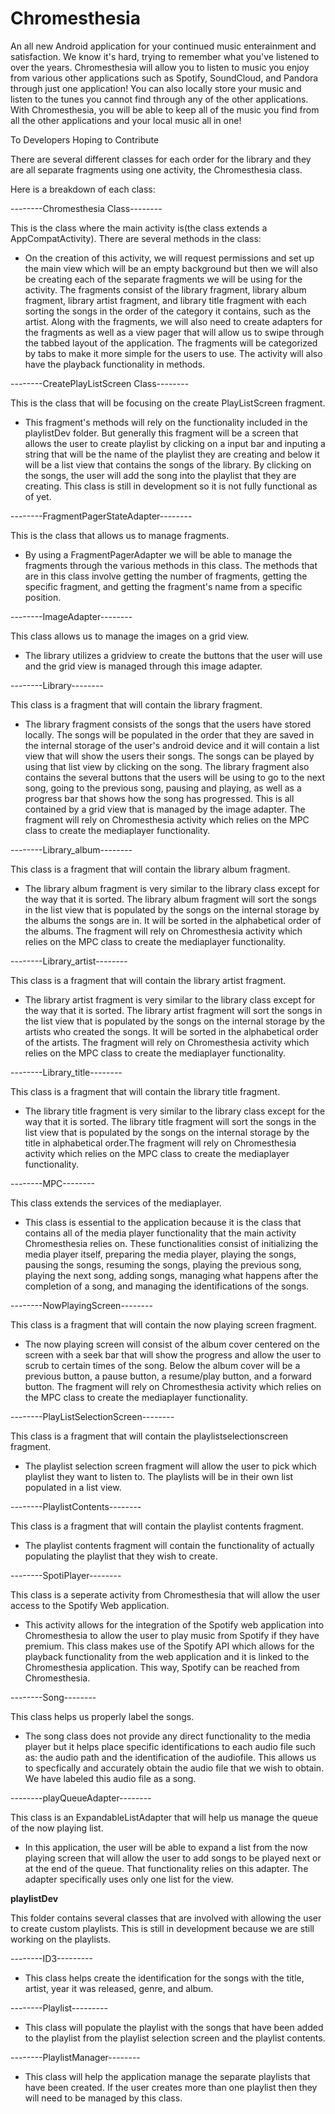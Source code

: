 # Chromesthesia
An all new Android application for your continued music enterainment and satisfaction.  We know it's hard, trying to remember what you've listened to over the years. Chromesthesia will allow you to listen to music you enjoy from various other applications such as Spotify, SoundCloud, and Pandora through just one application! You can also locally store your music and listen to the tunes you cannot find through any of the other applications. With Chromesthesia, you will be able to keep all of the music you find from all the other applications and your local music all in one!

To Developers Hoping to Contribute

There are several different classes for each order for the library and they are all separate fragments using one activity, the Chromesthesia class. 

Here is a breakdown of each class:

--------Chromesthesia Class--------

This is the class where the main activity is(the class extends a AppCompatActivity). There are several methods in the class:

- On the creation of this activity, we will request permissions and set up the main view which will be an empty background but then we will also be creating each of the separate fragments we will be using for the activity. The fragments consist of the library fragment, library album fragment, library artist fragment, and library title fragment with each sorting the songs in the order of the category it contains, such as the artist. Along with the fragments, we will also need to create adapters for the fragments as well as a view pager that will allow us to swipe through the tabbed layout of the application. The fragments will be categorized by tabs to make it more simple for the users to use. The activity will also have the playback functionality in methods.

--------CreatePlayListScreen Class--------

This is the class that will be focusing on the create PlayListScreen fragment.

- This fragment's methods will rely on the functionality included in the playlistDev folder. But generally this fragment will be a screen that allows the user to create playlist by clicking on a input bar and inputing a string that will be the name of the playlist they are creating and below it will be a list view that contains the songs of the library. By clicking on the songs, the user will add the song into the playlist that they are creating. This class is still in development so it is not fully functional as of yet.

--------FragmentPagerStateAdapter--------

This is the class that allows us to manage fragments. 

- By using a FragmentPagerAdapter we will be able to manage the fragments through the various methods in this class. The methods that are in this class involve getting the number of fragments, getting the specific fragment, and getting the fragment's name from a specific position.

--------ImageAdapter--------

This class allows us to manage the images on a grid view.

- The library utilizes a gridview to create the buttons that the user will use and the grid view is managed through this image adapter.

--------Library--------

This class is a fragment that will contain the library fragment.

- The library fragment consists of the songs that the users have stored locally. The songs will be populated in the order that they are saved in the internal storage of the user's android device and it will contain a list view that will show the users their songs. The songs can be played by using that list view by clicking on the song. The library fragment also contains the several buttons that the users will be using to go to the next song, going to the previous song, pausing and playing, as well as a progress bar that shows how the song has progressed. This is all contained by a grid view that is managed by the image adapter. The fragment will rely on Chromesthesia activity which relies on the MPC class to create the mediaplayer functionality.

--------Library_album--------

This class is a fragment that will contain the library album fragment.

- The library album fragment is very similar to the library class except for the way that it is sorted. The library album fragment will sort the songs in the list view that is populated by the songs on the internal storage by the albums the songs are in. It will be sorted in the alphabetical order of the albums. The fragment will rely on Chromesthesia activity which relies on the MPC class to create the mediaplayer functionality.

--------Library_artist--------

This class is a fragment that will contain the library artist fragment.

- The library artist fragment is very similar to the library class except for the way that it is sorted. The library artist fragment will sort the songs in the list view that is populated by the songs on the internal storage by the artists who created the songs. It will be sorted in the alphabetical order of the artists. The fragment will rely on Chromesthesia activity which relies on the MPC class to create the mediaplayer functionality.

--------Library_title--------

This class is a fragment that will contain the library title fragment.

- The library title fragment is very similar to the library class except for the way that it is sorted. The library title fragment will sort the songs in the list view that is populated by the songs on the internal storage by the title in alphabetical order.The fragment will rely on Chromesthesia activity which relies on the MPC class to create the mediaplayer functionality.

--------MPC--------

This class extends the services of the mediaplayer.

- This class is essential to the application because it is the class that contains all of the media player functionality that the main activity Chromesthesia relies on. These functionalities consist of initializing the media player itself, preparing the media player, playing the songs, pausing the songs, resuming the songs, playing the previous song, playing the next song, adding songs, managing what happens after the completion of a song, and managing the identifications of the songs.

--------NowPlayingScreen--------

This class is a fragment that will contain the now playing screen fragment.

- The now playing screen will consist of the album cover centered on the screen with a seek bar that will show the progress and allow the user to scrub to certain times of the song. Below the album cover will be a previous button, a pause button, a resume/play button, and a forward button. The fragment will rely on Chromesthesia activity which relies on the MPC class to create the mediaplayer functionality.

--------PlayListSelectionScreen--------

This class is a fragment that will contain the playlistselectionscreen fragment.

- The playlist selection screen fragment will allow the user to pick which playlist they want to listen to. The playlists will be in their own list populated in a list view.

--------PlaylistContents--------

This class is a fragment that will contain the playlist contents fragment.

- The playlist contents fragment will contain the functionality of actually populating the playlist that they wish to create. 

--------SpotiPlayer--------

This class is a seperate activity from Chromesthesia that will allow the user access to the Spotify Web application.

- This activity allows for the integration of the Spotify web application into Chromesthesia to allow the user to play music from Spotify if they have premium. This class makes use of the Spotify API which allows for the playback functionality from the web application and it is linked to the Chromesthesia application. This way, Spotify can be reached from Chromesthesia.

--------Song--------

This class helps us properly label the songs.

- The song class does not provide any direct functionality to the media player but it helps place specific identifications to each audio file such as: the audio path and the identification of the audiofile. This allows us to specfically and accurately obtain the audio file that we wish to obtain. We have labeled this audio file as a song.

--------playQueueAdapter--------

This class is an ExpandableListAdapter that will help us manage the queue of the now playing list.

- In this application, the user will be able to expand a list from the now playing screen that will allow the user to add songs to be played next or at the end of the queue. That functionality relies on this adapter. The adapter specifically uses only one list for the view.

********playlistDev********

This folder contains several classes that are involved with allowing the user to create custom playlists. This is still in development because we are still working on the playlists.

--------ID3---------

- This class helps create the identification for the songs with the title, artist, year it was released, genre, and album.

--------Playlist---------

- This class will populate the playlist with the songs that have been added to the playlist from the playlist selection screen and the playlist contents.

--------PlaylistManager--------

- This class will help the application manage the separate playlists that have been created. If the user creates more than one playlist then they will need to be managed by this class.
